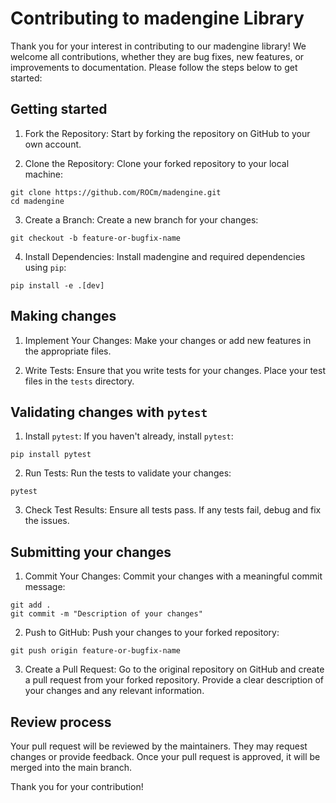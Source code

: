 # Contributing to madengine Library

Thank you for your interest in contributing to our madengine library! We welcome all contributions, whether they are bug fixes, new features, or improvements to documentation. Please follow the steps below to get started:

## Getting started

1. Fork the Repository: Start by forking the repository on GitHub to your own account.

2. Clone the Repository: Clone your forked repository to your local machine:

```shell
git clone https://github.com/ROCm/madengine.git
cd madengine
```

3. Create a Branch: Create a new branch for your changes:

```shell
git checkout -b feature-or-bugfix-name
```

4. Install Dependencies: Install madengine and required dependencies using `pip`:

```shell
pip install -e .[dev]
```

## Making changes

1. Implement Your Changes: Make your changes or add new features in the appropriate files.

2. Write Tests: Ensure that you write tests for your changes. Place your test files in the `tests` directory.

## Validating changes with `pytest`

1. Install `pytest`: If you haven't already, install `pytest`:

```shell
pip install pytest
```

2. Run Tests: Run the tests to validate your changes:

```shell
pytest
```

3. Check Test Results: Ensure all tests pass. If any tests fail, debug and fix the issues.

## Submitting your changes

1. Commit Your Changes: Commit your changes with a meaningful commit message:

```shell
git add .
git commit -m "Description of your changes"
```

2. Push to GitHub: Push your changes to your forked repository:

```shell
git push origin feature-or-bugfix-name
```

3. Create a Pull Request: Go to the original repository on GitHub and create a pull request from your forked repository. Provide a clear description of your changes and any relevant information.

## Review process

Your pull request will be reviewed by the maintainers. They may request changes or provide feedback. Once your pull request is approved, it will be merged into the main branch.

Thank you for your contribution!
